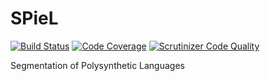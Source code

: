 # SPieL

[![Build Status](https://scrutinizer-ci.com/g/adoxography/SPieL/badges/build.png?b=master)](https://scrutinizer-ci.com/g/adoxography/SPieL/build-status/master)
[![Code Coverage](https://scrutinizer-ci.com/g/adoxography/SPieL/badges/coverage.png?b=master)](https://scrutinizer-ci.com/g/adoxography/SPieL/?branch=master)
[![Scrutinizer Code Quality](https://scrutinizer-ci.com/g/adoxography/SPieL/badges/quality-score.png?b=master)](https://scrutinizer-ci.com/g/adoxography/SPieL/?branch=master)

Segmentation of Polysynthetic Languages
